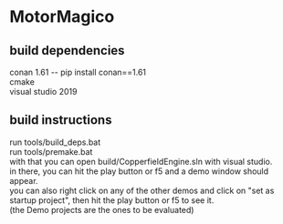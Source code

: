 # MotorMagico

## build dependencies
conan 1.61 -- pip install conan==1.61  
cmake  
visual studio 2019  

## build instructions
run tools/build_deps.bat  
run tools/premake.bat  
with that you can open build/CopperfieldEngine.sln with visual studio.  
in there, you can hit the play button or f5 and a demo window should appear.  
you can also right click on any of the other demos and click on "set as startup project", then hit the play button or f5 to see it.  
(the Demo projects are the ones to be evaluated)
